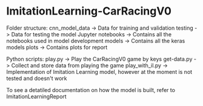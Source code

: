 # ImitationLearning-CarRacingV0

Folder structure:
cnn_model_data    -> Data for training and validation
testing           -> Data for testing the model
Jupyter notebooks -> Contains all the notebooks used in model development
models            -> Contains all the keras models
plots             -> Contains plots for report

Python scripts:
play.py         -> Play the CarRacingV0 game by keys
get-data.py     -> Collect and store data from playing the game
play_with_il.py -> Implementation of Imitation Learning model, however at the moment is not tested and doesn't work

To see a detatiled documentation on how the model is built, refer to ImitationLearningReport



